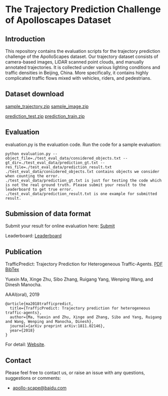 # The Trajectory Prediction Challenge of Apolloscapes Dataset

## Introduction
This repository contains the evaluation scripts for the trajectory prediction challenge of the ApolloScapes dataset. Our trajectory dataset consists of camera-based images, LiDAR scanned point clouds, and manually annotated trajectories. It is collected under various lighting conditions and traffic densities in Beijing, China. More specifically, it contains highly complicated traffic flows mixed with vehicles, riders, and pedestrians.

## Dataset download
[sample_trajectory.zip](https://ad-apolloscape.cdn.bcebos.com/trajectory/sample_trajectory.zip")
[sample_image.zip](https://ad-apolloscape.cdn.bcebos.com/trajectory/sample_image.zip")

[prediction_test.zip](https://ad-apolloscape.cdn.bcebos.com/prediction_data%2Fprediction_test.zip)
[prediction_train.zip](https://ad-apolloscape.cdn.bcebos.com/prediction_data%2Fprediction_train.zip)

## Evaluation
evaluation.py is the evaluation code. Run the code for a sample evaluation:

```
python evaluation.py --object_file=./test_eval_data/considered_objects.txt --gt_dir=./test_eval_data/prediction_gt.txt --res_file=./test_eval_data/prediction_result.txt
./test_eval_data/considered_objects.txt contains objects we consider when counting the error.
./test_eval_data/prediction_gt.txt is just for testing the code which is not the real ground truth. Please submit your result to the leaderboard to get true error.
./test_eval_data/prediction_result.txt is one example for submitted result.
```

## Submission of data format
Submit your result for online evaluation here: [Submit](http://apolloscape.auto/submit.html)

Leaderboard: [Leaderboard](http://apolloscape.auto/leader_board.html)

## Publication
TrafficPredict: Trajectory Prediction for Heterogeneous Traffic-Agents. [PDF](https://arxiv.org/abs/1811.02146)
[BibTex](https://ad-apolloscape.cdn.bcebos.com/TrafficPredict/trafficpredict_bibtex.txt)

Yuexin Ma, Xinge Zhu, Sibo Zhang, Ruigang Yang, Wenping Wang, and Dinesh Manocha.

AAAI(oral), 2019

```
@article{ma2018trafficpredict,
  title={TrafficPredict: Trajectory prediction for heterogeneous traffic-agents},
  author={Ma, Yuexin and Zhu, Xinge and Zhang, Sibo and Yang, Ruigang and Wang, Wenping and Manocha, Dinesh},
  journal={arXiv preprint arXiv:1811.02146},
  year={2018}
}
```
For detail: [Website](http://apolloscape.auto/trajectory.html).

## Contact
Please feel free to contact us, or raise an issue with any questions, suggestions or comments:
* apollo-scape@baidu.com
